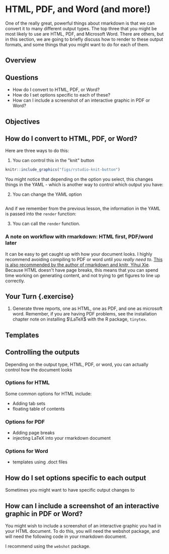 # HTML, PDF, and Word (and more!)

One of the really great, powerful things about rmarkdown is that we can convert it to many different output types. The top three that you might be most likely to use are HTML, PDF, and Microsoft Word. There are others, but in this section, we are going to briefly discuss how to render to these output formats, and some things that you might want to do for each of them.

## Overview

## Questions

* How do I convert to HTML, PDF, or Word?
* How do I set options specific to each of these?
* How can I include a screenshot of an interactive graphic in PDF or Word?

## Objectives

## How do I convert to HTML, PDF, or Word?

Here are three ways to do this:

1. You can control this in the "knit" button


```r
knitr::include_graphics("figs/rstudio-knit-button")
```

You might notice that depending on the option you select, this changes things in the YAML - which is another way to control which output you have:

2. You can change the YAML option

```YAML

```

And if we remember from the previous lesson, the information in the YAML is passed into the `render` function:

3. You can call the `render` function.



### A note on workflow with rmarkdown: HTML first, PDF/word later

It can be easy to get caught up with how your document looks. I highly recommend avoiding compiling to PDF or word until _you really need to_. [This is also recommended by the author of rmarkdown and knitr, Yihui Xie](). Because HTML doesn't have page breaks, this means that you can spend time working on generating content, and not trying to get figures to line up correctly. 

## Your Turn {.exercise}

1. Generate three reports, one as HTML, one as PDF, and one as microsoft word. Remember, if you are having PDF problems, see the installation chapter note on installing $\LaTeX$ with the R package, `tinytex`.

## Templates

## Controlling the outputs

Depending on the output type, HTML, PDF, or word, you can actually control how the document looks

### Options for HTML

Some common options for HTML include:

- Adding tab sets
- floating table of contents

### Options for PDF

- Adding page breaks
- injecting LaTeX into your rmarkdown document

### Options for Word

- templates using .doct files

## How do I set options specific to each output

Sometimes you might want to have specific output changes to 

## How can I include a screenshot of an interactive graphic in PDF or Word?

You might wish to include a screenshot of an interactive graphic you had in your HTML document. To do this, you will need the webshot package, and will need the following code in your rmarkdown document.

I recommend using the `webshot` package.

